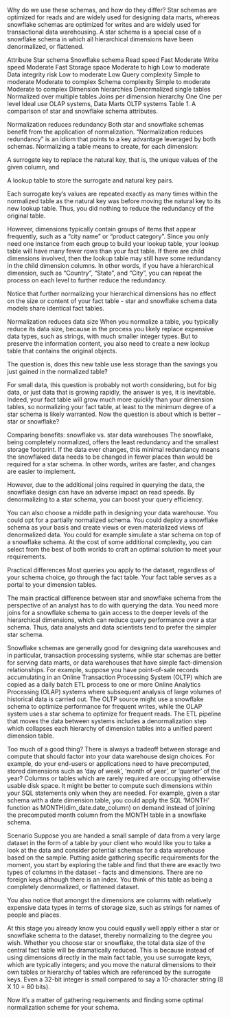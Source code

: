 Why do we use these schemas, and how do they differ?
Star schemas are optimized for reads and are widely used for designing data marts, whereas snowflake schemas are optimized for writes and are widely used for transactional data warehousing. A star schema is a special case of a snowflake schema in which all hierarchical dimensions have been denormalized, or flattened.

Attribute	Star schema	Snowflake schema
Read speed	Fast	Moderate
Write speed	Moderate	Fast
Storage space	Moderate to high	Low to moderate
Data integrity risk	Low to moderate	Low
Query complexity	Simple to moderate	Moderate to complex
Schema complexity	Simple to moderate	Moderate to complex
Dimension hierarchies	Denormalized single tables	Normalized over multiple tables
Joins per dimension hierarchy	One	One per level
Ideal use	OLAP systems, Data Marts	OLTP systems
Table 1. A comparison of star and snowflake schema attributes.

Normalization reduces redundancy
Both star and snowflake schemas benefit from the application of normalization. “Normalization reduces redundancy” is an idiom that points to a key advantage leveraged by both schemas. Normalizing a table means to create, for each dimension:

A surrogate key to replace the natural key, that is, the unique values of the given column, and

A lookup table to store the surrogate and natural key pairs.

Each surrogate key’s values are repeated exactly as many times within the normalized table as the natural key was before moving the natural key to its new lookup table. Thus, you did nothing to reduce the redundancy of the original table.

However, dimensions typically contain groups of items that appear frequently, such as a “city name” or “product category”. Since you only need one instance from each group to build your lookup table, your lookup table will have many fewer rows than your fact table. If there are child dimensions involved, then the lookup table may still have some redundancy in the child dimension columns. In other words, if you have a hierarchical dimension, such as “Country”, “State”, and “City”, you can repeat the process on each level to further reduce the redundancy.

Notice that further normalizing your hierarchical dimensions has no effect on the size or content of your fact table - star and snowflake schema data models share identical fact tables.

Normalization reduces data size
When you normalize a table, you typically reduce its data size, because in the process you likely replace expensive data types, such as strings, with much smaller integer types. But to preserve the information content, you also need to create a new lookup table that contains the original objects.

The question is, does this new table use less storage than the savings you just gained in the normalized table?

For small data, this question is probably not worth considering, but for big data, or just data that is growing rapidly, the answer is yes, it is inevitable. Indeed, your fact table will grow much more quickly than your dimension tables, so normalizing your fact table, at least to the minimum degree of a star schema is likely warranted. Now the question is about which is better – star or snowflake?

Comparing benefits: snowflake vs. star data warehouses
The snowflake, being completely normalized, offers the least redundancy and the smallest storage footprint. If the data ever changes, this minimal redundancy means the snowflaked data needs to be changed in fewer places than would be required for a star schema. In other words, writes are faster, and changes are easier to implement.

However, due to the additional joins required in querying the data, the snowflake design can have an adverse impact on read speeds. By denormalizing to a star schema, you can boost your query efficiency.

You can also choose a middle path in designing your data warehouse. You could opt for a partially normalized schema. You could deploy a snowflake schema as your basis and create views or even materialized views of denormalized data. You could for example simulate a star schema on top of a snowflake schema. At the cost of some additional complexity, you can select from the best of both worlds to craft an optimal solution to meet your requirements.

Practical differences
Most queries you apply to the dataset, regardless of your schema choice, go through the fact table. Your fact table serves as a portal to your dimension tables.

The main practical difference between star and snowflake schema from the perspective of an analyst has to do with querying the data. You need more joins for a snowflake schema to gain access to the deeper levels of the hierarchical dimensions, which can reduce query performance over a star schema. Thus, data analysts and data scientists tend to prefer the simpler star schema.

Snowflake schemas are generally good for designing data warehouses and in particular, transaction processing systems, while star schemas are better for serving data marts, or data warehouses that have simple fact-dimension relationships. For example, suppose you have point-of-sale records accumulating in an Online Transaction Processing System (OLTP) which are copied as a daily batch ETL process to one or more Online Analytics Processing (OLAP) systems where subsequent analysis of large volumes of historical data is carried out. The OLTP source might use a snowflake schema to optimize performance for frequent writes, while the OLAP system uses a star schema to optimize for frequent reads. The ETL pipeline that moves the data between systems includes a denormalization step which collapses each hierarchy of dimension tables into a unified parent dimension table.

Too much of a good thing?
There is always a tradeoff between storage and compute that should factor into your data warehouse design choices. For example, do your end-users or applications need to have precomputed, stored dimensions such as ‘day of week’, ‘month of year’, or ‘quarter’ of the year? Columns or tables which are rarely required are occupying otherwise usable disk space. It might be better to compute such dimensions within your SQL statements only when they are needed. For example, given a star schema with a date dimension table, you could apply the SQL ‘MONTH’ function as MONTH(dim_date.date_column) on demand instead of joining the precomputed month column from the MONTH table in a snowflake schema.

Scenario
Suppose you are handed a small sample of data from a very large dataset in the form of a table by your client who would like you to take a look at the data and consider potential schemas for a data warehouse based on the sample. Putting aside gathering specific requirements for the moment, you start by exploring the table and find that there are exactly two types of columns in the dataset - facts and dimensions. There are no foreign keys although there is an index. You think of this table as being a completely denormalized, or flattened dataset.

You also notice that amongst the dimensions are columns with relatively expensive data types in terms of storage size, such as strings for names of people and places.

At this stage you already know you could equally well apply either a star or snowflake schema to the dataset, thereby normalizing to the degree you wish. Whether you choose star or snowflake, the total data size of the central fact table will be dramatically reduced. This is because instead of using dimensions directly in the main fact table, you use surrogate keys, which are typically integers; and you move the natural dimensions to their own tables or hierarchy of tables which are referenced by the surrogate keys. Even a 32-bit integer is small compared to say a 10-character string (8 X 10 = 80 bits).

Now it’s a matter of gathering requirements and finding some optimal normalization scheme for your schema.     